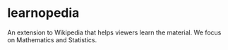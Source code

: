 learnopedia
===========

An extension to Wikipedia that helps viewers learn the material. We focus on Mathematics and Statistics.